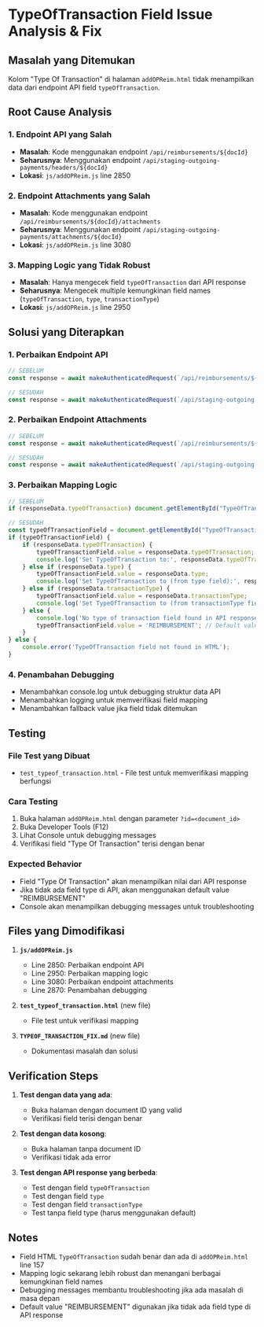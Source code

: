 # TypeOfTransaction Field Issue Analysis & Fix

## Masalah yang Ditemukan

Kolom "Type Of Transaction" di halaman `addOPReim.html` tidak menampilkan data dari endpoint API field `typeOfTransaction`.

## Root Cause Analysis

### 1. **Endpoint API yang Salah**
- **Masalah**: Kode menggunakan endpoint `/api/reimbursements/${docId}` 
- **Seharusnya**: Menggunakan endpoint `/api/staging-outgoing-payments/headers/${docId}`
- **Lokasi**: `js/addOPReim.js` line 2850

### 2. **Endpoint Attachments yang Salah**
- **Masalah**: Kode menggunakan endpoint `/api/reimbursements/${docId}/attachments`
- **Seharusnya**: Menggunakan endpoint `/api/staging-outgoing-payments/attachments/${docId}`
- **Lokasi**: `js/addOPReim.js` line 3080

### 3. **Mapping Logic yang Tidak Robust**
- **Masalah**: Hanya mengecek field `typeOfTransaction` dari API response
- **Seharusnya**: Mengecek multiple kemungkinan field names (`typeOfTransaction`, `type`, `transactionType`)
- **Lokasi**: `js/addOPReim.js` line 2950

## Solusi yang Diterapkan

### 1. **Perbaikan Endpoint API**
```javascript
// SEBELUM
const response = await makeAuthenticatedRequest(`/api/reimbursements/${docId}`, {

// SESUDAH  
const response = await makeAuthenticatedRequest(`/api/staging-outgoing-payments/headers/${docId}`, {
```

### 2. **Perbaikan Endpoint Attachments**
```javascript
// SEBELUM
const response = await makeAuthenticatedRequest(`/api/reimbursements/${docId}/attachments`, {

// SESUDAH
const response = await makeAuthenticatedRequest(`/api/staging-outgoing-payments/attachments/${docId}`, {
```

### 3. **Perbaikan Mapping Logic**
```javascript
// SEBELUM
if (responseData.typeOfTransaction) document.getElementById("TypeOfTransaction").value = responseData.typeOfTransaction;

// SESUDAH
const typeOfTransactionField = document.getElementById("TypeOfTransaction");
if (typeOfTransactionField) {
    if (responseData.typeOfTransaction) {
        typeOfTransactionField.value = responseData.typeOfTransaction;
        console.log('Set TypeOfTransaction to:', responseData.typeOfTransaction);
    } else if (responseData.type) {
        typeOfTransactionField.value = responseData.type;
        console.log('Set TypeOfTransaction to (from type field):', responseData.type);
    } else if (responseData.transactionType) {
        typeOfTransactionField.value = responseData.transactionType;
        console.log('Set TypeOfTransaction to (from transactionType field):', responseData.transactionType);
    } else {
        console.log('No type of transaction field found in API response');
        typeOfTransactionField.value = 'REIMBURSEMENT'; // Default value
    }
} else {
    console.error('TypeOfTransaction field not found in HTML');
}
```

### 4. **Penambahan Debugging**
- Menambahkan console.log untuk debugging struktur data API
- Menambahkan logging untuk memverifikasi field mapping
- Menambahkan fallback value jika field tidak ditemukan

## Testing

### File Test yang Dibuat
- `test_typeof_transaction.html` - File test untuk memverifikasi mapping berfungsi

### Cara Testing
1. Buka halaman `addOPReim.html` dengan parameter `?id=<document_id>`
2. Buka Developer Tools (F12)
3. Lihat Console untuk debugging messages
4. Verifikasi field "Type Of Transaction" terisi dengan benar

### Expected Behavior
- Field "Type Of Transaction" akan menampilkan nilai dari API response
- Jika tidak ada field type di API, akan menggunakan default value "REIMBURSEMENT"
- Console akan menampilkan debugging messages untuk troubleshooting

## Files yang Dimodifikasi

1. **`js/addOPReim.js`**
   - Line 2850: Perbaikan endpoint API
   - Line 2950: Perbaikan mapping logic
   - Line 3080: Perbaikan endpoint attachments
   - Line 2870: Penambahan debugging

2. **`test_typeof_transaction.html`** (new file)
   - File test untuk verifikasi mapping

3. **`TYPEOF_TRANSACTION_FIX.md`** (new file)
   - Dokumentasi masalah dan solusi

## Verification Steps

1. **Test dengan data yang ada**:
   - Buka halaman dengan document ID yang valid
   - Verifikasi field terisi dengan benar

2. **Test dengan data kosong**:
   - Buka halaman tanpa document ID
   - Verifikasi tidak ada error

3. **Test dengan API response yang berbeda**:
   - Test dengan field `typeOfTransaction`
   - Test dengan field `type`
   - Test dengan field `transactionType`
   - Test tanpa field type (harus menggunakan default)

## Notes

- Field HTML `TypeOfTransaction` sudah benar dan ada di `addOPReim.html` line 157
- Mapping logic sekarang lebih robust dan menangani berbagai kemungkinan field names
- Debugging messages membantu troubleshooting jika ada masalah di masa depan
- Default value "REIMBURSEMENT" digunakan jika tidak ada field type di API response 